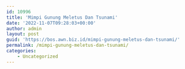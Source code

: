 ```yaml
---
id: 10996
title: 'Mimpi Gunung Meletus Dan Tsunami'
date: '2022-11-07T09:28:03+00:00'
author: admin
layout: post
guid: 'https://bos.awn.biz.id/mimpi-gunung-meletus-dan-tsunami/'
permalink: /mimpi-gunung-meletus-dan-tsunami/
categories:
    - Uncategorized
---
```


